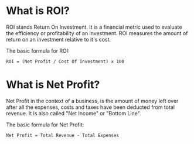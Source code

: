 # What is ROI?

ROI stands Return On Investment. It is a financial metric used to evaluate the
efficiency or profitability of an investment. ROI measures the amount of return
on an investment relative to it's cost.

The basic formula for ROI:

```
ROI = (Net Profit / Cost Of Investment) x 100
```

# What is Net Profit?

Net Profit in the context of a business, is the amount of money left over after
all the expenses, costs and taxes have been deducted from total revenue. It is
also called "Net Income" or "Bottom Line".

The basic formula for Net Profit:

```
Net Profit = Total Revenue - Total Expenses
```
